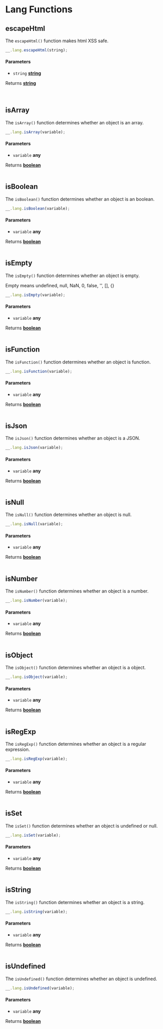 # Lang Functions

## escapeHtml

The `escapeHtml()` function makes html XSS safe.

```js
__.lang.escapeHtml(string);
```

#### Parameters

*   `string` **[string](https://developer.mozilla.org/docs/Web/JavaScript/Reference/Global_Objects/String)** 

Returns **[string](https://developer.mozilla.org/docs/Web/JavaScript/Reference/Global_Objects/String)**  
<br>
<br>

## isArray

The `isArray()` function determines whether an object is an array.

```js
__.lang.isArray(variable);
```

#### Parameters

*   `variable` **any** 

Returns **[boolean](https://developer.mozilla.org/docs/Web/JavaScript/Reference/Global_Objects/Boolean)** 
<br>
<br>

## isBoolean

The `isBoolean()` function determines whether an object is an boolean.

```js
__.lang.isBoolean(variable);
```

#### Parameters

*   `variable` **any** 

Returns **[boolean](https://developer.mozilla.org/docs/Web/JavaScript/Reference/Global_Objects/Boolean)** 
<br>
<br>

## isEmpty

The `isEmpty()` function determines whether an object is empty.

Empty means undefined, null, NaN, 0, false, '', \[], {}

```js
__.lang.isEmpty(variable);
```
#### Parameters

*   `variable` **any** 

Returns **[boolean](https://developer.mozilla.org/docs/Web/JavaScript/Reference/Global_Objects/Boolean)** 
<br>
<br>

## isFunction

The `isFunction()` function determines whether an object is function.

```js
__.lang.isFunction(variable);
```

#### Parameters

*   `variable` **any** 

Returns **[boolean](https://developer.mozilla.org/docs/Web/JavaScript/Reference/Global_Objects/Boolean)** 
<br>
<br>

## isJson

The `isJson()` function determines whether an object is a JSON.

```js
__.lang.isJson(variable);
```

#### Parameters

*   `variable` **any** 

Returns **[boolean](https://developer.mozilla.org/docs/Web/JavaScript/Reference/Global_Objects/Boolean)** 
<br>
<br>

## isNull

The `isNull()` function determines whether an object is null.

```js
__.lang.isNull(variable);
```

#### Parameters

*   `variable` **any** 

Returns **[boolean](https://developer.mozilla.org/docs/Web/JavaScript/Reference/Global_Objects/Boolean)** 
<br>
<br>

## isNumber

The `isNumber()` function determines whether an object is a number.

```js
__.lang.isNumber(variable);
```

#### Parameters

*   `variable` **any** 

Returns **[boolean](https://developer.mozilla.org/docs/Web/JavaScript/Reference/Global_Objects/Boolean)** 
<br>
<br>

## isObject

The `isObject()` function determines whether an object is a object.

```js
__.lang.isObject(variable);
```

#### Parameters

*   `variable` **any** 

Returns **[boolean](https://developer.mozilla.org/docs/Web/JavaScript/Reference/Global_Objects/Boolean)** 
<br>
<br>

## isRegExp

The `isRegExp()` function determines whether an object is a regular expression.

```js
__.lang.isRegExp(variable);
```

#### Parameters

*   `variable` **any** 

Returns **[boolean](https://developer.mozilla.org/docs/Web/JavaScript/Reference/Global_Objects/Boolean)** 
<br>
<br>

## isSet

The `isSet()` function determines whether an object is undefined or null.

```js
__.lang.isSet(variable);
```

#### Parameters

*   `variable` **any** 

Returns **[boolean](https://developer.mozilla.org/docs/Web/JavaScript/Reference/Global_Objects/Boolean)** 
<br>
<br>

## isString

The `isString()` function determines whether an object is a string.

```js
__.lang.isString(variable);
```

#### Parameters

*   `variable` **any** 

Returns **[boolean](https://developer.mozilla.org/docs/Web/JavaScript/Reference/Global_Objects/Boolean)** 
<br>
<br>

## isUndefined

The `isUndefined()` function determines whether an object is undefined.

```js
__.lang.isUndefined(variable);
```

#### Parameters

*   `variable` **any** 

Returns **[boolean](https://developer.mozilla.org/docs/Web/JavaScript/Reference/Global_Objects/Boolean)** 
